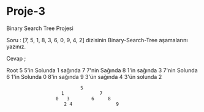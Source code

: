# Proje-3
Binary Search Tree Projesi

Soru : [7, 5, 1, 8, 3, 6, 0, 9, 4, 2] dizisinin Binary-Search-Tree aşamalarını yazınız.


Cevap ;

Root 5 
5'in Solunda 1 sağında 7
7'nin Sağında 8
1'in sağında 3
7'nin Solunda 6
1'in Solunda 0
8'in sağında 9
3'ün sağında 4
3'ün solunda 2

                               5
                        1             7
                      0   3        6     8
                         2 4                9
